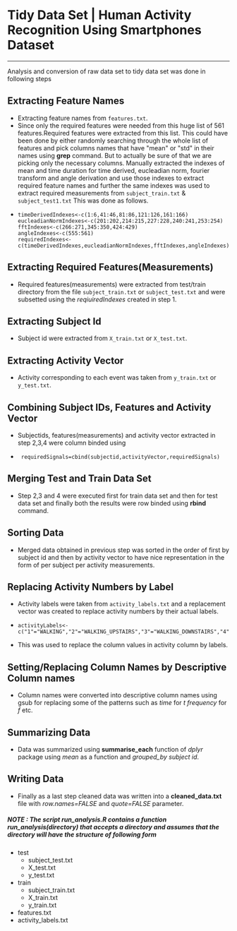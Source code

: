 # Tidy Data Set | Human Activity Recognition Using Smartphones Dataset
----
Analysis and conversion of raw data set to tidy data set was done in following steps
  ## Extracting Feature Names
   - Extracting feature names from `features.txt`.
   - Since only the required features were needed from this huge list of 561 features.Required features were extracted from this list. This could have been done by either randomly searching through the whole list of features and pick columns names that have "mean" or "std" in their names using **grep** command. But to actually be sure of that we are picking only the necessary columns. Manually extracted the indexes of mean and time duration for time derived, eucleadian norm, fourier transform and angle derivation and use those indexes to extract required feature names and further the same indexes was used to extract required measurements from `subject_train.txt` & `subject_test1.txt` This was done as follows.
   -     timeDerivedIndexes<-c(1:6,41:46,81:86,121:126,161:166)
         eucleadianNormIndexes<-c(201:202,214:215,227:228,240:241,253:254)
         fftIndexes<-c(266:271,345:350,424:429)
         angleIndexes<-c(555:561)
         requiredIndexes<-c(timeDerivedIndexes,eucleadianNormIndexes,fftIndexes,angleIndexes)
 ## Extracting Required Features(Measurements)
- Required features(measurements) were extracted from test/train directory from the file `subject_train.txt` or `subject_test.txt` and were subsetted using the *reqiuiredIndexes* created in step 1.
## Extracting Subject Id
- Subject id were extracted from `X_train.txt` or `X_test.txt`.
## Extracting Activity Vector
- Activity corresponding to each event was taken from `y_train.txt` or `y_test.txt`.
## Combining Subject IDs, Features and Activity Vector
- Subjectids, features(measurements) and activity vector extracted in step 2,3,4 were column binded using
-      requiredSignals=cbind(subjectid,activityVector,requiredSignals)
## Merging Test and Train Data Set
- Step 2,3 and 4 were executed first for train data set and then for test data set and finally both the results were row binded using **rbind** command.
## Sorting Data
- Merged data obtained in previous step was sorted in the order of first by subject id and then by activity vector to have nice representation in the form of per subject per activity measurements.
## Replacing Activity Numbers by Label
- Activity labels were taken from `activity_labels.txt` and a replacement vector was created to replace activity numbers by their actual labels.
-     activityLabels<-c("1"="WALKING","2"="WALKING_UPSTAIRS","3"="WALKING_DOWNSTAIRS","4"="SITTING","5"="STANDING","6"="LAYING")
- This was used to replace the column values in activity column by labels.
## Setting/Replacing Column Names by Descriptive Column names
- Column names were converted into descriptive column names using gsub for replacing some of the patterns such as *time* for *t* *frequency* for *f* etc.
## Summarizing Data
- Data was summarized using **summarise_each** function of *dplyr* package using *mean* as a function and *grouped_by* *subject id*.
## Writing Data
- Finally as a last step cleaned data was written into a **cleaned_data.txt** file with *row.names=FALSE* and *quote=FALSE* parameter.

##### NOTE : The script run_analysis.R contains a function run_analysis(directory) that accepts a directory and assumes that the directory will have the structure of following form
-   test
    -   subject_test.txt
    -   X_test.txt
    -   y_test.txt
- train
    - subject_train.txt
    - X_train.txt
    - y_train.txt
- features.txt
- activity_labels.txt


  



